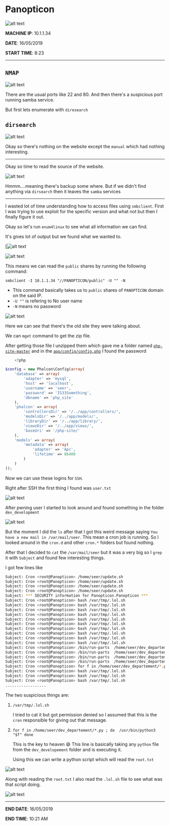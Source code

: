 # Panopticon

![alt text](Images/machine.png)

__MACHINE IP__: 10.1.1.34

__DATE__: 16/05/2019

__START TIME__: 8:23

----


`NMAP`
------

![alt text](Images/nmap.png)

There are the usual ports like 22 and 80. And then there's a suspicious port running samba service.

But first lets enumerate with `diresearch`

`dirsearch`
--------

![alt text](Images/dirsearch.png)

Okay so there's nothing on the website except the `manual` which had nothing interesting.

----

Okay so time to read the source of the website.

![alt text](Images/backup_services.png)

Hmmm....meaning there's backup some where. But if we didn't find anything via `dirsearch` then it leaves the `samba` services

---

I wasted lot of time understanding how to access files using `smbclient`.
First I was trying to use exploit for the specific  version and what not but then I finally figure it out.

Okay so let's run `enum4linux` to see what all information we can find.

It's gives lot of output but we found what we wanted to.

[![alt text](Images/domain.png)

![alt text](Images/password.png)


This means we can read the `public` shares by running the following command:

`smbclient -I 10.1.1.34 "//PANOPTICON/public" -U "" -N`

- This command basically takes us to `public` shares of `PANOPTICON` domain on the said IP.
- `-U ""` is refering to No user name
- `-N` means no password


![alt text](Images/smb-get.png)

Here we can see that there's the old site they were talking about.

We can `mget` command to get the zip file.

After getting those file I unzipped them which gave me a folder named [`php-site-master`](php-site-master) and in the [`app/config/config.php`](php-site-master/app/config/config.php) I found the password

```php
    <?php

$config = new Phalcon\Config(array(
    'database' => array(
        'adapter' => 'mysql',
        'host' => 'localhost',
        'username' => 'seer',
        'password' => 'IS33Something',
        'dbname' => 'php_site'
    ),
    'phalcon' => array(
        'controllersDir' => '/../app/controllers/',
        'modelsDir' => '/../app/models/',
        'libraryDir' => '/../app/library/',
        'viewsDir' => '/../app/views/',
        'baseUri' => '/php-site/'
    ),
    'models' => array(
        'metadata' => array(
            'adapter' => 'Apc',
            'lifetime' => 86400
        )
    )
));
```
Now we can use these logins for `SSH`.

Right after SSH the first thing I found was `user.txt`

![alt text](Images/user.png)

After pwning user I started to look around and found something in the folder `dev_development`

![alt text](Images/weird.png)

But the moment I did the `ls` after that I got this weird message saying `You have a new mail in /var/mail/seer`. This mean a cron job is running.
So I looked around in the `cron.d` and other `cron.*` folders but found nothing.

After that I decided to `cat` the `/var/mail/seer` but it was a very big so I `grep` it with `Subject` and found few interesting things.

I got few lines like

```bash
Subject: Cron <root@Panopticon> /home/seer/update.sh
Subject: Cron <root@Panopticon> /home/seer/update.sh
Subject: Cron <root@Panopticon> /home/seer/update.sh
Subject: Cron <root@Panopticon> /home/seer/update.sh
Subject: *** SECURITY information for Panopticon.Panopticon ***
Subject: Cron <root@Panopticon> bash /var/tmp/.lol.sh
Subject: Cron <root@Panopticon> bash /var/tmp/.lol.sh
Subject: Cron <root@Panopticon> bash /var/tmp/.lol.sh
Subject: Cron <root@Panopticon> bash /var/tmp/.lol.sh
Subject: Cron <root@Panopticon> bash /var/tmp/.lol.sh
Subject: Cron <root@Panopticon> bash /var/tmp/.lol.sh
Subject: Cron <root@Panopticon> bash /var/tmp/.lol.sh
Subject: Cron <root@Panopticon> bash /var/tmp/.lol.sh
Subject: Cron <root@Panopticon> bash /var/tmp/.lol.sh
Subject: Cron <root@Panopticon> bash /var/tmp/.lol.sh
Subject: Cron <root@Panopticon> /bin/run-parts  /home/seer/dev_departement/*
Subject: Cron <root@Panopticon> /bin/run-parts  /home/seer/dev_departement/*
Subject: Cron <root@Panopticon> /bin/run-parts  /home/seer/dev_departement/*
Subject: Cron <root@Panopticon> /bin/run-parts  /home/seer/dev_departement/*
Subject: Cron <root@Panopticon> for f in /home/seer/dev_departement/*.py ; do  /usr/bin/python3 "$f" done
Subject: Cron <root@Panopticon> bash /var/tmp/.lol.sh
Subject: Cron <root@Panopticon> bash /var/tmp/.lol.sh
Subject: Cron <root@Panopticon> bash /var/tmp/.lol.sh
..................
```

The two suspicious things are:

1) `/var/tmp/.lol.sh`

    I tried to cat it but got permission denied so I assumed that this is the `cron` responsible for giving out that message.

2) `for f in /home/seer/dev_departement/*.py ; do  /usr/bin/python3 "$f" done`

    This is the key to heaven :smile:
    This line is basically taking any `python` file from the `dev_developement` folder and is executing it.

    Using this we can write a python script which will read the `root.txt`

![alt text](Images/exploit.png)

Along with reading the `root.txt` I also read the `.lol.sh` file to see what was that script doing.

![alt text](Images/root.png)

----

__END DATE__: 16/05/2019

__END TIME__: 10:21 AM
